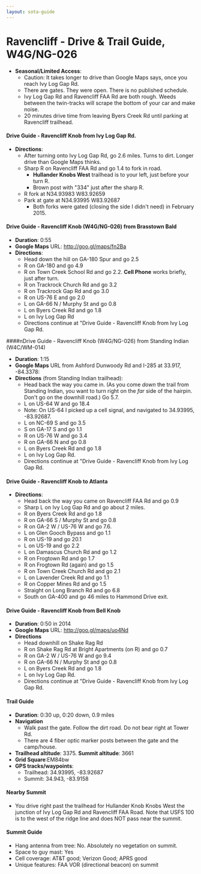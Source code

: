 ```yaml
---
layout: sota-guide
---
```

# Ravencliff - Drive & Trail Guide, W4G/NG-026

* **Seasonal/Limited Access**: 
    * Caution: It takes longer to drive than Google Maps says, once you reach Ivy Log Gap Rd.
    * There are gates.  They were open.  There is no published schedule.
    * Ivy Log Gap Rd and Ravencliff FAA Rd are both rough. Weeds between the twin-tracks will scrape the bottom of your car and make noise.
    * 20 minutes drive time from leaving Byers Creek Rd until parking at Ravencliff trailhead.

#### Drive Guide - Ravencliff Knob from Ivy Log Gap Rd.
* **Directions**:
    * After turning onto Ivy Log Gap Rd, go 2.6 miles.  Turns to dirt.  Longer drive than Google Maps thinks.
    * Sharp R on Ravencliff FAA Rd and go 1.4 to fork in road.
        * **Hullander Knobs West** trailhead is to your left, just before your turn R.
        * Brown post with "334" just after the sharp R.
    * R fork at N34.93983 W83.92659
    * Park at gate at N34.93995 W83.92687
        * Both forks were gated (closing the side I didn't need) in February 2015.

#### Drive Guide - Ravencliff Knob (W4G/NG-026) from Brasstown Bald

* **Duration**: 0:55
* **Google Maps** URL: http://goo.gl/maps/fn2Ba
* **Directions**:
    * Head down the hill on GA-180 Spur and go 2.5
    * R on GA-180 and go 4.9
    * R on Town Creek School Rd and go 2.2. **Cell Phone** works briefly, just after turn.
    * R on Trackrock Church Rd and go 3.2
    * R on Trackrock Gap Rd and go 3.0
    * R on US-76 E and go 2.0
    * L on GA-66 N / Murphy St and go 0.8
    * L on Byers Creek Rd and go 1.8
    * L on Ivy Log Gap Rd
    * Directions continue at "Drive Guide - Ravencliff Knob from Ivy Log Gap Rd.

####nDrive Guide - Ravencliff Knob (W4G/NG-026) from Standing Indian (W4C/WM-014)

* **Duration**: 1:15 
* **Google Maps** URL from Ashford Dunwoody Rd and I-285 at 33.917, -84.3378: 
* **Directions** (from Standing Indian trailhead):
    * Head back the way you came in. (As you come *down* the trail from Standing Indian, you want to turn right on the *far* side of the hairpin.  Don't go on the downhill road.) Go 5.7.
    * L on US-64 W and go 18.4
    * Note: On US-64 I picked up a cell signal, and navigated to 34.93995, -83.92687.
    * L on NC-69 S and go 3.5
    * S on GA-17 S and go 1.1
    * R on US-76 W and go 3.4
    * R on GA-66 N and go 0.8
    * L on Byers Creek Rd and go 1.8
    * L on Ivy Log Gap Rd.
    * Directions continue at "Drive Guide - Ravencliff Knob from Ivy Log Gap Rd.

#### Drive Guide - Ravencliff Knob to Atlanta
* **Directions**:
    * Head back the way you came on Ravencliff FAA Rd and go 0.9
    * Sharp L on Ivy Log Gap Rd and go about 2 miles.
    * R on Byers Creek Rd and go 1.8
    * R on GA-66 S / Murphy St and go 0.8
    * R on GA-2 W / US-76 W and go 7.6.
    * L on Glen Gooch Bypass and go 1.1
    * R on US-19 and go 20.1
    * L on US-19 and go 2.2
    * L on Damascus Church Rd and go 1.2
    * R on Frogtown Rd and go 1.7
    * R on Frogtown Rd (again) and go 1.5
    * R on Town Creek Church Rd and go 2.1
    * L on Lavender Creek Rd and go 1.1
    * R on Copper Mines Rd and go 1.5
    * Straight on Long Branch Rd and go 6.8
    * South on GA-400 and go 46 miles to Hammond Drive exit.

#### Drive Guide - Ravencliff Knob from Bell Knob
* **Duration**: 0:50 in 2014
* **Google Maps** URL: http://goo.gl/maps/uo4Nd
* **Directions**
    * Head downhill on Shake Rag Rd
    * R on Shake Rag Rd at Bright Apartments (on R) and go 0.7
    * R on GA-2 W / US-76 W and go 9.4
    * R on GA-66 N / Murphy St and go 0.8
    * L on Byers Creek Rd and go 1.8
    * L on Ivy Log Gap Rd. 
    * Directions continue at "Drive Guide - Ravencliff Knob from Ivy Log Gap Rd.

#### Trail Guide

* **Duration**: 0:30 up, 0:20 down, 0.9 miles
* **Navigation**
    * Walk past the gate.  Follow the dirt road.  Do not bear right at Tower Rd.
    * There are 4 fiber optic marker posts between the gate and the camp/house.
* **Trailhead altitude**: 3375.   **Summit altitude**: 3661
* **Grid Square**:EM84bw
* **GPS tracks/waypoints**:
    * Trailhead: 34.93995, -83.92687
    * Summit: 34.943, -83.9158

#### Nearby Summit
* You drive right past the trailhead for Hullander Knob Knobs West the junction of Ivy Log Gap Rd and Ravencliff FAA Road.  Note that USFS 100 is to the west of the ridge line and does NOT pass near the summit.  

#### Summit Guide

* Hang antenna from tree: No. Absolutely no vegetation on summit.
* Space to guy mast: Yes
* Cell coverage: AT&T good; Verizon Good; APRS good
* Unique features: FAA VOR (directional beacon) on summit
